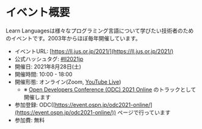 イベント概要
====

Learn Languagesは様々なプログラミング言語について学びたい技術者のためのイベントです。2003年からほぼ毎年開催しています。

- イベントURL: [https://ll.jus.or.jp/2021/](https://ll.jus.or.jp/2021/)
- 公式ハッシュタグ: [#ll2021jp](https://twitter.com/search?q=ll2021jp)
- 開催日: 2021年8月28日(土)
- 開催時間: 10:00 - 18:00
- 開催形態: オンライン(Zoom, [YouTube Live](https://www.youtube.com/c/OSPNjp))
    - ※ [Open Developers Conference (ODC) 2021 Online](https://event.ospn.jp/odc2021-online/) のトラックとして開催します
- 参加登録: ODC([https://event.ospn.jp/odc2021-online/](https://event.ospn.jp/odc2021-online/)) ページで行っています
- 参加費: 無料

